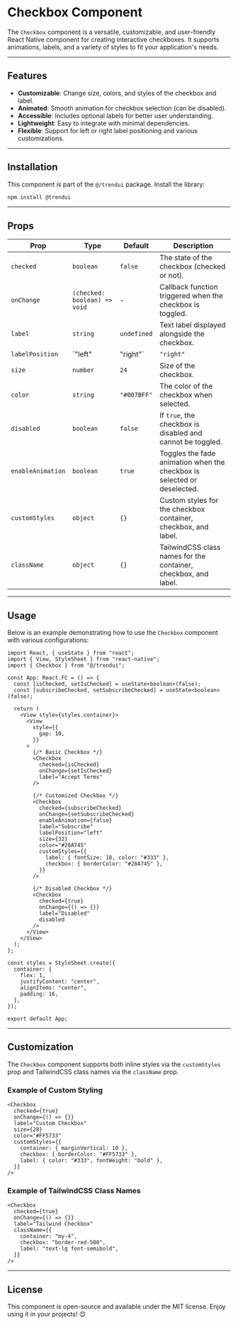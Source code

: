 # Checkbox Component

The `Checkbox` component is a versatile, customizable, and user-friendly React Native component for creating interactive checkboxes. It supports animations, labels, and a variety of styles to fit your application's needs.

---

## Features

- **Customizable**: Change size, colors, and styles of the checkbox and label.
- **Animated**: Smooth animation for checkbox selection (can be disabled).
- **Accessible**: Includes optional labels for better user understanding.
- **Lightweight**: Easy to integrate with minimal dependencies.
- **Flexible**: Support for left or right label positioning and various customizations.

---

## Installation

This component is part of the `@/trendui` package. Install the library:

```bash
npm install @trendui
```

---

## Props

| Prop            | Type               | Default       | Description                                                                 |
|------------------|--------------------|---------------|-----------------------------------------------------------------------------|
| `checked`        | `boolean`          | `false`       | The state of the checkbox (checked or not).                                 |
| `onChange`       | `(checked: boolean) => void` | -           | Callback function triggered when the checkbox is toggled.                   |
| `label`          | `string`           | `undefined`   | Text label displayed alongside the checkbox.                                |
| `labelPosition`  | `"left" | "right"` | `"right"`     | Determines whether the label is displayed to the left or right of the checkbox. |
| `size`           | `number`           | `24`          | Size of the checkbox.                                                      |
| `color`          | `string`           | `"#007BFF"`   | The color of the checkbox when selected.                                    |
| `disabled`       | `boolean`          | `false`       | If `true`, the checkbox is disabled and cannot be toggled.                  |
| `enableAnimation`| `boolean`          | `true`        | Toggles the fade animation when the checkbox is selected or deselected.     |
| `customStyles`   | `object`           | `{}`          | Custom styles for the checkbox container, checkbox, and label.              |
| `className`      | `object`           | `{}`          | TailwindCSS class names for the container, checkbox, and label.             |

---

## Usage

Below is an example demonstrating how to use the `Checkbox` component with various configurations:

```tsx
import React, { useState } from "react";
import { View, StyleSheet } from "react-native";
import { Checkbox } from "@/trendui";

const App: React.FC = () => {
  const [isChecked, setIsChecked] = useState<boolean>(false);
  const [subscribeChecked, setSubscribeChecked] = useState<boolean>(false);

  return (
    <View style={styles.container}>
      <View
        style={{
          gap: 10,
        }}
      >
        {/* Basic Checkbox */}
        <Checkbox
          checked={isChecked}
          onChange={setIsChecked}
          label="Accept Terms"
        />

        {/* Customized Checkbox */}
        <Checkbox
          checked={subscribeChecked}
          onChange={setSubscribeChecked}
          enableAnimation={false}
          label="Subscribe"
          labelPosition="left"
          size={32}
          color="#28A745"
          customStyles={{
            label: { fontSize: 18, color: "#333" },
            checkbox: { borderColor: "#28A745" },
          }}
        />

        {/* Disabled Checkbox */}
        <Checkbox
          checked={true}
          onChange={() => {}}
          label="Disabled"
          disabled
        />
      </View>
    </View>
  );
};

const styles = StyleSheet.create({
  container: {
    flex: 1,
    justifyContent: "center",
    alignItems: "center",
    padding: 16,
  },
});

export default App;
```

---

## Customization

The `Checkbox` component supports both inline styles via the `customStyles` prop and TailwindCSS class names via the `className` prop.

### Example of Custom Styling
```tsx
<Checkbox
  checked={true}
  onChange={() => {}}
  label="Custom Checkbox"
  size={28}
  color="#FF5733"
  customStyles={{
    container: { marginVertical: 10 },
    checkbox: { borderColor: "#FF5733" },
    label: { color: "#333", fontWeight: "bold" },
  }}
/>
```

### Example of TailwindCSS Class Names
```tsx
<Checkbox
  checked={true}
  onChange={() => {}}
  label="Tailwind Checkbox"
  className={{
    container: "my-4",
    checkbox: "border-red-500",
    label: "text-lg font-semibold",
  }}
/>
```

---

## License

This component is open-source and available under the MIT license. Enjoy using it in your projects! 😊